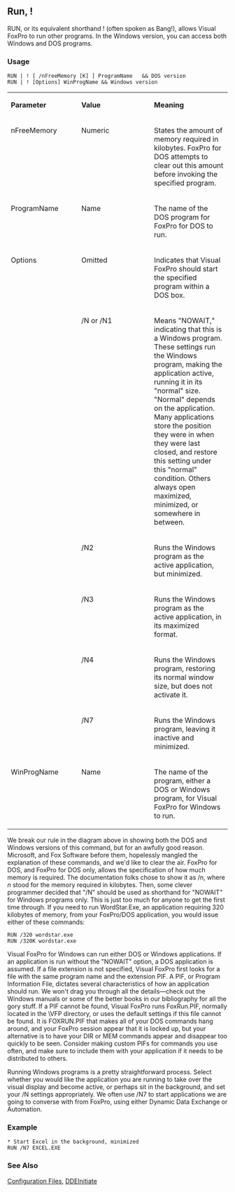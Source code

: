 ## Run, !

RUN, or its equivalent shorthand ! (often spoken as Bang!), allows Visual FoxPro to run other programs. In the Windows version, you can access both Windows and DOS programs.

### Usage

```foxpro
RUN | ! [ /nFreeMemory [K] ] ProgramName   && DOS version
RUN | ! [Options] WinProgName && Windows version
```
<table>
<tr>
  <td width="32%" valign="top">
  <p><b>Parameter</b></p>
  </td>
  <td width=23% valign=top>
  <p><b>Value</b></p>
  </td>
  <td width=45% valign=top>
  <p><b>Meaning</b></p>
  </td>
 </tr>
<tr>
  <td width="32%" valign="top">
  <p>nFreeMemory</p>
  </td>
  <td width=23% valign=top>
  <p>Numeric</p>
  </td>
  <td width=45% valign=top>
  <p>States the amount of memory required in kilobytes. FoxPro for DOS attempts to clear out this amount before invoking the specified program.</p>
  </td>
 </tr>
<tr>
  <td width="32%" valign="top">
  <p>ProgramName</p>
  </td>
  <td width=23% valign=top>
  <p>Name</p>
  </td>
  <td width=45% valign=top>
  <p>The name of the DOS program for FoxPro for DOS to run.</p>
  </td>
 </tr>
<tr>
  <td width=32% rowspan=6 valign=top>
  <p>Options</p>
  </td>
  <td width=23% valign=top>
  <p>Omitted</p>
  </td>
  <td width=45% valign=top>
  <p>Indicates that Visual FoxPro should start the specified program within a DOS box.</p>
  </td>
 </tr>
<tr>
  <td width=33% valign=top>
  <p>/N or /N1</p>
  </td>
  <td width=67% valign=top>
  <p>Means &quot;NOWAIT,&quot; indicating that this is a Windows program. These settings run the Windows program, making the application active, running it in its &quot;normal&quot; size. &quot;Normal&quot; depends on the application. Many applications store the position they were in when they were last closed, and restore this setting under this &quot;normal&quot; condition. Others always open maximized, minimized, or somewhere in between.</p>
  </td>
 </tr>
<tr>
  <td width=33% valign=top>
  <p>/N2</p>
  </td>
  <td width=67% valign=top>
  <p>Runs the Windows program as the active application, but minimized.</p>
  </td>
 </tr>
<tr>
  <td width=33% valign=top>
  <p>/N3</p>
  </td>
  <td width=67% valign=top>
  <p>Runs the Windows program as the active application, in its maximized format.</p>
  </td>
 </tr>
<tr>
  <td width=33% valign=top>
  <p>/N4</p>
  </td>
  <td width=67% valign=top>
  <p>Runs the Windows program, restoring its normal window size, but does not activate it.</p>
  </td>
 </tr>
<tr>
  <td width=33% valign=top>
  <p>/N7</p>
  </td>
  <td width=67% valign=top>
  <p>Runs the Windows program, leaving it inactive and minimized.</p>
  </td>
 </tr>
<tr>
  <td width="32%" valign="top">
  <p>WinProgName</p>
  </td>
  <td width=23% valign=top>
  <p>Name</p>
  </td>
  <td width=45% valign=top>
  <p>The name of the program, either a DOS or Windows program, for Visual FoxPro for Windows to run.</p>
  </td>
 </tr>
</table>

We break our rule in the diagram above in showing both the DOS and Windows versions of this command, but for an awfully good reason. Microsoft, and Fox Software before them, hopelessly mangled the explanation of these commands, and we'd like to clear the air. FoxPro for DOS, and FoxPro for DOS only, allows the specification of how much memory is required. The documentation folks chose to show it as /n, where *n* stood for the memory required in kilobytes. Then, some clever programmer decided that "/N" should be used as shorthand for "NOWAIT" for Windows programs only. This is just too much for anyone to get the first time through. If you need to run WordStar.Exe, an application requiring 320 kilobytes of memory, from your FoxPro/DOS application, you would issue either of these commands:

```foxpro
RUN /320 wordstar.exe
RUN /320K wordstar.exe
```
Visual FoxPro for Windows can run either DOS or Windows applications. If an application is run without the "NOWAIT" option, a DOS application is assumed. If a file extension is not specified, Visual FoxPro first looks for a file with the same program name and the extension PIF. A PIF, or Program Information File, dictates several characteristics of how an application should run. We won't drag you through all the details&mdash;check out the Windows manuals or some of the better books in our bibliography for all the gory stuff. If a PIF cannot be found, Visual FoxPro runs FoxRun.PIF, normally located in the \VFP directory, or uses the default settings if this file cannot be found. It is FOXRUN.PIF that makes all of your DOS commands hang around, and your FoxPro session appear that it is locked up, but your alternative is to have your DIR or MEM commands appear and disappear too quickly to be seen. Consider making custom PIFs for commands you use often, and make sure to include them with your application if it needs to be distributed to others.

Running Windows programs is a pretty straightforward process. Select whether you would like the application you are running to take over the visual display and become active, or perhaps sit in the background, and set your /N settings appropriately. We often use /N7 to start applications we are going to converse with from FoxPro, using either Dynamic Data Exchange or Automation.

### Example

```foxpro
* Start Excel in the background, minimized
RUN /N7 EXCEL.EXE
```
### See Also

[Configuration Files](s4g322.md), [DDEInitiate](s4g228.md)